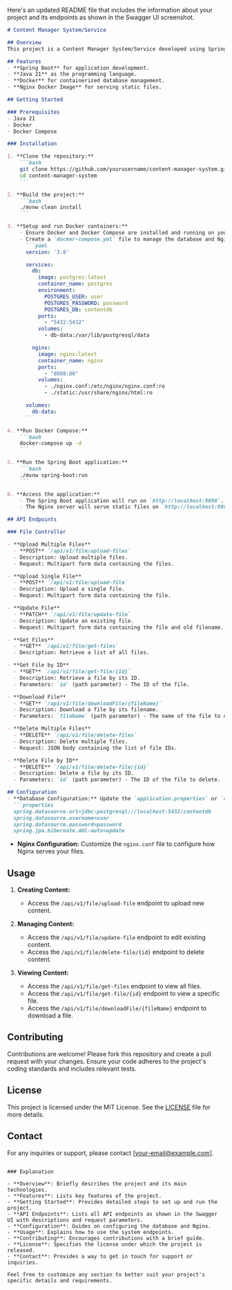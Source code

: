 Here's an updated README file that includes the information about your project and its endpoints as shown in the Swagger UI screenshot.

```markdown
# Content Manager System/Service

## Overview
This project is a Content Manager System/Service developed using Spring Boot. It utilizes Java version 21 and leverages Docker for managing the database and an Nginx Docker image for rendering files.

## Features
- **Spring Boot** for application development.
- **Java 21** as the programming language.
- **Docker** for containerized database management.
- **Nginx Docker Image** for serving static files.

## Getting Started

### Prerequisites
- Java 21
- Docker
- Docker Compose

### Installation

1. **Clone the repository:**
    ```bash
    git clone https://github.com/yourusername/content-manager-system.git
    cd content-manager-system
    ```

2. **Build the project:**
    ```bash
    ./mvnw clean install
    ```

3. **Setup and run Docker containers:**
    - Ensure Docker and Docker Compose are installed and running on your machine.
    - Create a `docker-compose.yml` file to manage the database and Nginx services:
      ```yaml
      version: '3.8'

      services:
        db:
          image: postgres:latest
          container_name: postgres
          environment:
            POSTGRES_USER: user
            POSTGRES_PASSWORD: password
            POSTGRES_DB: contentdb
          ports:
            - "5432:5432"
          volumes:
            - db-data:/var/lib/postgresql/data

        nginx:
          image: nginx:latest
          container_name: nginx
          ports:
            - "8080:80"
          volumes:
            - ./nginx.conf:/etc/nginx/nginx.conf:ro
            - ./static:/usr/share/nginx/html:ro

      volumes:
        db-data:
      ```

4. **Run Docker Compose:**
    ```bash
    docker-compose up -d
    ```

5. **Run the Spring Boot application:**
    ```bash
    ./mvnw spring-boot:run
    ```

6. **Access the application:**
    - The Spring Boot application will run on `http://localhost:9090`.
    - The Nginx server will serve static files on `http://localhost:8080`.

## API Endpoints

### File Controller

- **Upload Multiple Files**
  - **POST** `/api/v1/file/upload-files`
  - Description: Upload multiple files.
  - Request: Multipart form data containing the files.

- **Upload Single File**
  - **POST** `/api/v1/file/upload-file`
  - Description: Upload a single file.
  - Request: Multipart form data containing the file.

- **Update File**
  - **PATCH** `/api/v1/file/update-file`
  - Description: Update an existing file.
  - Request: Multipart form data containing the file and old filename.

- **Get Files**
  - **GET** `/api/v1/file/get-files`
  - Description: Retrieve a list of all files.

- **Get File by ID**
  - **GET** `/api/v1/file/get-file/{id}`
  - Description: Retrieve a file by its ID.
  - Parameters: `id` (path parameter) - The ID of the file.

- **Download File**
  - **GET** `/api/v1/file/downloadFile/{fileName}`
  - Description: Download a file by its filename.
  - Parameters: `fileName` (path parameter) - The name of the file to download.

- **Delete Multiple Files**
  - **DELETE** `/api/v1/file/delete-files`
  - Description: Delete multiple files.
  - Request: JSON body containing the list of file IDs.

- **Delete File by ID**
  - **DELETE** `/api/v1/file/delete-file/{id}`
  - Description: Delete a file by its ID.
  - Parameters: `id` (path parameter) - The ID of the file to delete.

## Configuration
- **Database Configuration:** Update the `application.properties` or `application.yml` file in `src/main/resources` with your database settings:
  ```properties
  spring.datasource.url=jdbc:postgresql://localhost:5432/contentdb
  spring.datasource.username=user
  spring.datasource.password=password
  spring.jpa.hibernate.ddl-auto=update
  ```

- **Nginx Configuration:** Customize the `nginx.conf` file to configure how Nginx serves your files.

## Usage

1. **Creating Content:**
    - Access the `/api/v1/file/upload-file` endpoint to upload new content.

2. **Managing Content:**
    - Access the `/api/v1/file/update-file` endpoint to edit existing content.
    - Access the `/api/v1/file/delete-file/{id}` endpoint to delete content.

3. **Viewing Content:**
    - Access the `/api/v1/file/get-files` endpoint to view all files.
    - Access the `/api/v1/file/get-file/{id}` endpoint to view a specific file.
    - Access the `/api/v1/file/downloadFile/{fileName}` endpoint to download a file.

## Contributing
Contributions are welcome! Please fork this repository and create a pull request with your changes. Ensure your code adheres to the project's coding standards and includes relevant tests.

## License
This project is licensed under the MIT License. See the [LICENSE](LICENSE) file for more details.

## Contact
For any inquiries or support, please contact [your-email@example.com].
```

### Explanation

- **Overview**: Briefly describes the project and its main technologies.
- **Features**: Lists key features of the project.
- **Getting Started**: Provides detailed steps to set up and run the project.
- **API Endpoints**: Lists all API endpoints as shown in the Swagger UI with descriptions and request parameters.
- **Configuration**: Guides on configuring the database and Nginx.
- **Usage**: Explains how to use the system endpoints.
- **Contributing**: Encourages contributions with a brief guide.
- **License**: Specifies the license under which the project is released.
- **Contact**: Provides a way to get in touch for support or inquiries.

Feel free to customize any section to better suit your project's specific details and requirements.
